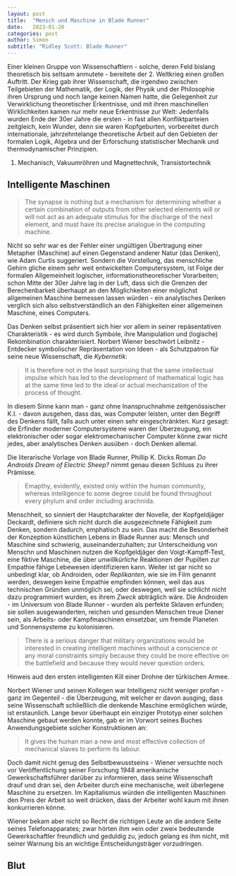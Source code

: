 ```yaml
---
layout: post
title:  "Mensch und Maschine in Blade Runner"
date:   2023-01-20
categories: post
author: Simon
subtitle: "Ridley Scott: Blade Runner"
---
```


Einer kleinen Gruppe von Wissenschaftlern - solche, deren Feld bislang theoretisch bis seltsam anmutete - bereitete der 2. Weltkrieg einen großen Auftritt. Der Krieg gab ihrer Wissenschaft, die irgendwo zwischen Teilgebieten der Mathematik, der Logik, der Physik und der Philosophie ihren Ursprung und noch lange keinen Namen hatte, die Gelegenheit zur Verwirklichung theoretischer Erkentnisse, und mit ihren maschinellen Wirklichkeiten kamen nur mehr neue Erkentnisse zur Welt: Jedenfalls wurden Ende der 30er Jahre die ersten - in fast allen Konfliktparteien zeitgleich, kein Wunder, denn sie waren Kopfgeburten, vorbereitet durch internationale, jahrzehntelange theoretische Arbeit auf den Gebieten der formalen Logik, Algebra und der Erforschung statistischer Mechanik und thermodynamischer Prinzipien.

1. Mechanisch, Vakuumröhren und Magnettechnik, Transistortechnik

## Intelligente Maschinen

> The synapse is nothing but a mechanism for determining whether a certain combination of outputs from other selected elements will or will not act as an adequate stimulus for the discharge of the next element, and must have its precise analogue in the computing machine.

Nicht so sehr war es der Fehler einer ungültigen Übertragung einer Metapher (Maschine) auf einen Gegenstand anderer Natur (das Denken), wie Adam Curtis suggeriert. Sondern die Vorstellung, das menschliche Gehirn gliche einem sehr weit entwickelten Computersystem, ist Folge der formalen Allgemeinheit logischer, informationstheoretischer Vorarbeiten; schon Mitte der 30er Jahre lag in der Luft, dass sich die Grenzen der Berechenbarkeit überhaupt an den Möglichkeiten einer möglichst allgemeinen Maschine bemessen lassen würden - ein analytisches Denken verglich sich also selbstverständlich an den Fähigkeiten einer allgemeinen Maschine, eines Computers.

Das Denken selbst präsentiert sich hier vor allem in seiner repäsentativen Charakteristik - es wird durch Symbole, ihre Manipulation und (logische) Rekombination charakterisiert. Norbert Wiener beschwört Leibnitz - Entdecker symbolischer Repräsentation von Ideen - als Schutzpatron für seine neue Wissenschaft, die *Kybernetik*:

> It is therefore not in the least surprising that the same intellectual impulse which has led to the development of mathematical logic has at the same time led to the ideal or actual mechanization of the process of thought.

In diesem Sinne kann man - ganz ohne Inanspruchnahme zeitgenössischer K.I. - davon ausgehen, dass das, was Computer leisten, unter den Begriff des Denkens fällt, falls auch unter einen sehr eingeschränkten. Kurz gesagt: die Erfinder moderner Computersysteme waren der Überzeugung, ein elektronischer oder sogar elektromechanischer Computer könne zwar nicht jedes, aber analytisches Denken ausüben - doch Denken allemal.

Die literarische Vorlage von Blade Runner, Phillip K. Dicks Roman *Do Androids Dream of Electric Sheep?* nimmt genau diesen Schluss zu ihrer Prämisse.

> Emapthy, evidently, existed only within the human community, whereas intelligence to some degree could be found throughout every phylum and order including arachnida.

Menschheit, so sinniert der Hauptcharakter der Novelle, der Kopfgeldjäger Deckardt, definiere sich nicht durch die ausgezeichnete Fähigkeit zum Denken, sondern dadurch, emphatisch zu sein. Das macht die Besonderheit der Konzeption künstlichen Lebens in Blade Runner aus: Mensch und Maschine sind schwierig, auseinanderzuhalten; zur Unterscheidung von Menschn und Maschinen nutzen die Kopfgeldjäger den Voigt-Kampff-Test, eine fiktive Maschine, die über *unwillkürliche* Reaktionen der Pupillen zur Empathie fähige Lebewesen identifizieren kann. Weiter ist gar nicht so unbedingt klar, ob Androiden, oder *Replikanten*, wie sie im Film genannt werden, deswegen keine Empathie empfinden können, weil das aus technischen Gründen unmöglich sei, oder deswegen, weil sie schlicht nicht dazu programmiert wurden, es ihrem *Zweck* abträglich wäre. Die Androiden - im Universum von Blade Runner - wurden als perfekte Sklaven erfunden; sie sollen ausgewanderten, reichen und gesunden Menschen treue Diener sein, als Arbeits- oder Kampfmaschinen einsetzbar, um fremde Planeten und Sonnensysteme zu kolonisieren.

> There is a serious danger that military organizations would be interested in creating intelligent machines without a conscience or any moral constraints simply because they could be more effective on the battlefield and because they would never question orders.

Hinweis aud den ersten intelligenten Kill einer Drohne der türkischen Armee.

Norbert Wiener und seinen Kollegen war Intelligenz nicht weniger profan - ganz im Gegenteil - die Überzeugung, mit welcher er davon ausging, dass seine Wissenschaft schließlich die denkende Maschine ermöglichen würde, ist erstaunlich. Lange bevor überhaupt ein einziger Prototyp einer solchen Maschine gebaut werden konnte, gab er im Vorwort seines Buches Anwendungsgebiete solcher Konstruktionen an:

> It gives the human man a new and most effective collection of mechanical slaves to perform its labour.

Doch damit nicht genug des Selbstbewusstseins - Wiener versuchte noch vor Veröffentlichung seiner Forschung 1948 amerikanische Gewerkschaftsführer darüber zu informieren, dass seine Wissenschaft drauf und dran sei, den Arbeiter durch eine mechanische, weit überlegene Maschine zu ersetzen. Im Kapitalismus würden die intelligenten Maschinen den Preis der Arbeit so weit drücken, dass der Arbeiter wohl kaum mit ihnen konkurrieren könne.

Wiener bekam aber nicht so Recht die richtigen Leute an die andere Seite seines Telefonapparates; zwar hörten ihm »ein oder zwei« bedeutende Gewerkschaftler freundlich und geduldig zu, jedoch gelang es ihm nicht, mit seiner Warnung bis an wichtige Entscheidungsträger vorzudringen.

## Blut





<!-- 
https://documents-dds-ny.un.org/doc/UNDOC/GEN/N21/037/72/PDF/N2103772.pdf?OpenElement  -- S. 17 UN Bericht
https://thebulletin.org/2021/05/was-a-flying-killer-robot-used-in-libya-quite-possibly/ -- Hintergründe
 -->